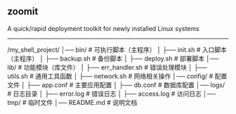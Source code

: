## zoomit

A quick/rapid deployment toolkit for newly installed Linux systems

---
/my_shell_project/
│── bin/ # 可执行脚本（主程序）
│ ├── init.sh # 入口脚本（主程序）
│ ├── backup.sh # 备份脚本
│ ├── deploy.sh # 部署脚本
│── lib/ # 功能模块（库文件）
│ ├── err_handler.sh # 错误处理模块
│ ├── utils.sh # 通用工具函数
│ ├── network.sh # 网络相关操作
│── config/ # 配置文件
│ ├── app.conf # 主要应用配置
│ ├── db.conf # 数据库配置
│── logs/ # 日志目录
│ ├── error.log # 错误日志
│ ├── access.log # 访问日志
│── tmp/ # 临时文件
│── README.md # 说明文档
